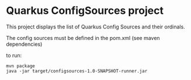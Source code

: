 # Quarkus ConfigSources project

This project displays the list of Quarkus Config Sources and their ordinals.

The config sources must be defined in the pom.xml (see maven dependencies)

to run:

```
mvn package
java -jar target/configsources-1.0-SNAPSHOT-runner.jar
```
